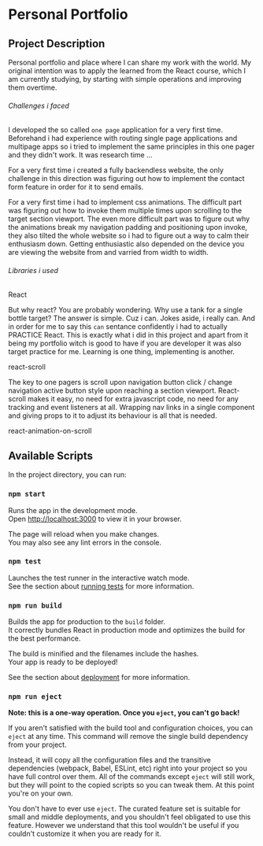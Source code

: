 # Personal Portfolio

## Project Description

Personal portfolio and place where I can share my work with the world. My original intention was to apply the learned from the React course, which I am currently studying, by starting with simple operations and improving them overtime.

###### Challenges i faced

I developed the so called `one page` application for a very first time. Beforehand i had experience with routing single page applications and multipage apps so i tried to implement the same principles in this one pager and they didn't work. It was research time ...

For a very first time i created a fully backendless website, the only challenge in this direction was figuring out how to implement the contact form feature in order for it to send emails.

For a very first time i had to implement css animations. The difficult part was figuring out how to invoke them multiple times upon scrolling to the target section viewport. The even more difficult part was to figure out why the animations break my navigation padding and positioning upon invoke, they also tilted the whole website so i had to figure out a way to calm their enthusiasm down. Getting enthusiastic also depended on the device you are viewing the website from and varried from width to width. 

###### Libraries i used

React

But why react? You are probably wondering. Why use a tank for a single bottle target? The answer is simple. Cuz i can. Jokes aside, i really can. And in order for me to say this `can` sentance confidently i had to actually PRACTICE React. This is exactly what i did in this project and apart from it being my portfolio witch is good to have if you are developer it was also target practice for me. Learning is one thing, implementing is another.

react-scroll

The key to one pagers is scroll upon navigation button click / change navigation active button style upon reaching a section viewport. React-scroll makes it easy, no need for extra javascript code, no need for any tracking and event listeners at all. Wrapping nav links in a single component and giving props to it to adjust its behaviour is all that is needed. 

react-animation-on-scroll



## Available Scripts

In the project directory, you can run:

### `npm start`

Runs the app in the development mode.\
Open [http://localhost:3000](http://localhost:3000) to view it in your browser.

The page will reload when you make changes.\
You may also see any lint errors in the console.

### `npm test`

Launches the test runner in the interactive watch mode.\
See the section about [running tests](https://facebook.github.io/create-react-app/docs/running-tests) for more information.

### `npm run build`

Builds the app for production to the `build` folder.\
It correctly bundles React in production mode and optimizes the build for the best performance.

The build is minified and the filenames include the hashes.\
Your app is ready to be deployed!

See the section about [deployment](https://facebook.github.io/create-react-app/docs/deployment) for more information.

### `npm run eject`

**Note: this is a one-way operation. Once you `eject`, you can't go back!**

If you aren't satisfied with the build tool and configuration choices, you can `eject` at any time. This command will remove the single build dependency from your project.

Instead, it will copy all the configuration files and the transitive dependencies (webpack, Babel, ESLint, etc) right into your project so you have full control over them. All of the commands except `eject` will still work, but they will point to the copied scripts so you can tweak them. At this point you're on your own.

You don't have to ever use `eject`. The curated feature set is suitable for small and middle deployments, and you shouldn't feel obligated to use this feature. However we understand that this tool wouldn't be useful if you couldn't customize it when you are ready for it.
